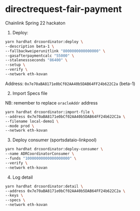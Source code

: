# directrequest-fair-payment

Chainlink Spring 22 hackaton

1. Deploy:

```sh
yarn hardhat drcoordinator:deploy \
--description beta-1 \
--fallbackweiperunitlink "8000000000000000" \
--gasafterpaymentcalc "55000" \
--stalenessseconds "86400" \
--setup \
--verify \
--network eth-kovan
```

Address: `0x7e70aBA8171e0bCf02AA40b5DAB64FF24b622C2a` (beta-1)

2. Import Specs file

NB: remember to replace `oracleAddr` address

```sh
yarn hardhat drcoordinator:import-file \
--address 0x7e70aBA8171e0bCf02AA40b5DAB64FF24b622C2a \
--filename local-demo1 \
--mode prod \
--network eth-kovan
```

3. Deploy consumer (sportsdataio-linkpool)

```sh
yarn hardhat drcoordinator:deploy-consumer \
--name ADRCoordinatorConsumer \
--funds "10000000000000000000" \
--verify \
--network eth-kovan
```

4. Log detail

```sh
yarn hardhat drcoordinator:detail \
--address 0x7e70aBA8171e0bCf02AA40b5DAB64FF24b622C2a \
--keys \
--specs \
--network eth-kovan
```
